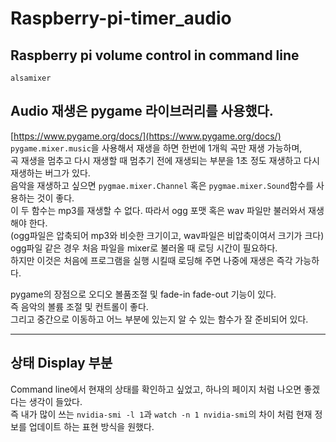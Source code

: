 # Raspberry-pi-timer_audio


## Raspberry pi volume control in command line  
`alsamixer`


## Audio 재생은 pygame 라이브러리를 사용했다.  
[https://www.pygame.org/docs/](https://www.pygame.org/docs/)
`pygame.mixer.music`을 사용해서 재생을 하면 한번에 1개읙 곡만 재생 가능하며,  
곡 재생을 멈추고 다시 재생할 때 멈추기 전에 재생되는 부분을 1초 정도 재생하고 다시 재생하는 버그가 있다.  
음악을 재생하고 싶으면 `pygmae.mixer.Channel` 혹은 `pygmae.mixer.Sound`함수를 사용하는 것이 좋다.  
이 두 함수는 mp3를 재생할 수 없다. 따라서 ogg 포맷 혹은 wav 파일만 불러와서 재생해야 한다.  
(ogg파일은 압축되어 mp3와 비슷한 크기이고, wav파일은 비압축이여서 크기가 크다)  
ogg파일 같은 경우 처음 파일을 mixer로 불러올 때 로딩 시간이 필요하다.  
하지만 이것은 처음에 프로그램을 실행 시킬때 로딩해 주면 나중에 재생은 즉각 가능하다.  

pygame의 장점으로 오디오 볼품조절 및 fade-in fade-out 기능이 있다.  
즉 음악의 볼륨 조절 및 컨트롤이 좋다.  
그리고 중간으로 이동하고 어느 부분에 있는지 알 수 있는 함수가 잘 준비되어 있다.  

---

## 상태 Display 부분  
Command line에서 현재의 상태를 확인하고 싶었고, 하나의 페이지 처럼 나오면 좋겠다는 생각이 들았다.  
즉 내가 많이 쓰는 `nvidia-smi -l 1`과 `watch -n 1 nvidia-smi`의 차이 처럼 현재 정보를 업데이트 하는 표현 방식을 원했다.  
